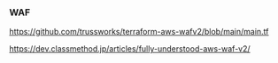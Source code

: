 ### WAF

<https://github.com/trussworks/terraform-aws-wafv2/blob/main/main.tf>  

<https://dev.classmethod.jp/articles/fully-understood-aws-waf-v2/>  
